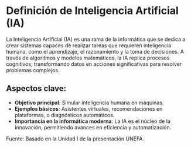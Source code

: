# Definición de Inteligencia Artificial (IA)

La Inteligencia Artificial (IA) es una rama de la informática que se dedica a crear sistemas capaces de realizar tareas que requieren inteligencia humana, como el aprendizaje, el razonamiento y la toma de decisiones. A través de algoritmos y modelos matemáticos, la IA replica procesos cognitivos, transformando datos en acciones significativas para resolver problemas complejos.

## Aspectos clave:
- **Objetivo principal**: Simular inteligencia humana en máquinas.
- **Ejemplos básicos**: Asistentes virtuales, recomendaciones en plataformas, o diagnósticos automáticos.
- **Importancia en la informática moderna**: La IA es el núcleo de la innovación, permitiendo avances en eficiencia y automatización.

Fuente: Basado en la Unidad I de la presentación UNEFA.